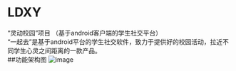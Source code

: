 # LDXY
“灵动校园”项目 （基于android客户端的学生社交平台）<br>
“一起去”是基于android平台的学生社交软件，致力于提供好的校园活动，拉近不同学生心灵之间距离的一款产品。<br>
##功能架构图
![image](https://github.com/sjaiwl/LDXY/blob/master/images%EF%BC%8Dfolder/8BF66829-296E-4C8A-9C2C-01BE82A18EED.png)
